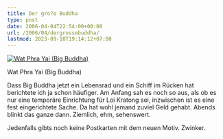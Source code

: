 ```yaml
---
title: Der gro?e Buddha
type: post
date: 2006-04-04T22:54:00+00:00
url: /2006/04/dergrossebuddha/
lastmod: 2023-09-10T19:14:12+07:00
---
```

<div class="flickr">
  <a href="http://www.flickr.com/photos/schreibblogade/123545618/" title="Wat Phra Yai (Big Buddha)"><img src="//static.flickr.com/1/123545618_3e45cda7f2.jpg" alt="Wat Phra Yai (Big Buddha)" /></a></p>

  <p>
    Wat Phra Yai (Big Buddha)
  </p>
</div>

Dass Big Buddha jetzt ein Lebensrad und ein Schiff im Rücken hat berichtete ich ja schon häufiger. Am Anfang sah es noch so aus, als ob es nur eine temporäre Einrichtung für Loi Kratong sei, inzwischen ist es eine fest eingerichtete Sache. Da hat wohl jemand zuviel Geld gehabt. Abends blinkt das ganze dann. Ziemlich, ehm, sehenswert.

Jedenfalls gibts noch keine Postkarten mit dem neuen Motiv. Zwinker.

